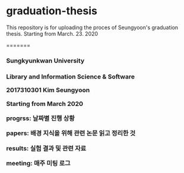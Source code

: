
# graduation-thesis

<head>
This repository is for uploading the proces of Seungyoon's graduation thesis.
Starting from March. 23. 2020 
<head>

=======
<h3> Sungkyunkwan University <h3>
<p> Library and Information Science & Software <p>
<p> 2017310301 Kim Seungyoon <p>

<p> Starting from March 2020 <p>
  
<p> progrss: 날짜별 진행 상황 <p>
<p> papers: 배경 지식을 위해 관련 논문 읽고 정리한 것 <p>
<p> results: 실험 결과 및 관련 자료 <p>
<p> meeting: 매주 미팅 로그 <p>

